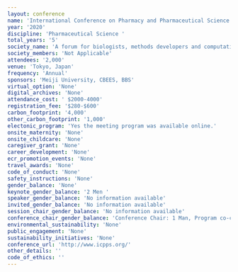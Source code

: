 ```yaml
---
layout: conference 
name: 'International Conference on Pharmacy and Pharmaceutical Science '
year: '2020'
discipline: 'Pharmaceutical Science '
total_years: '5'
society_name: 'A forum for biologists, methods developers and computational modellers interested in understanding biology at single cell resolution'
society_members: 'Not Applicable'
attendees: '2,000'
venue: 'Tokyo, Japan'
frequency: 'Annual'
sponsors: 'Meiji University, CBEES, BBS'
virtual_option: 'None'
digital_archives: 'None'
attendance_cost: ' $2000-4000'
registration_fee: '$280-$600'
carbon_footprint: '4,000'
other_carbon_footprint: '1,000'
electonic_program: 'Yes the meeting program was available online.'
onsite_maternity: 'None'
onsite_childcare: 'None'
caregiver_grant: 'None'
career_development: 'None'
ecr_promotion_events: 'None'
travel_awards: 'None'
code_of_conduct: 'None'
safety_instructions: 'None'
gender_balance: 'None'
keynote_gender_balance: '2 Men '
speaker_gender_balance: 'No information available'
invited_gender_balance: 'No information available'
session_chair_gender_balance: 'No information available'
conference_chair_gender_balance: 'Conference Chair: 1 Man, Program co-chairs: 2 Men, 1 Woman, local organizing committee chair: 1Man'
environmental_sustainability: 'None'
public_engagement: 'None'
sustainability_initiatives: 'None'
conference_url: 'http://www.icpps.org/'
other_details: ''
code_of_ethics: ''
---
```

